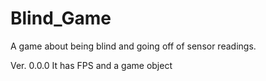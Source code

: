 # Blind_Game
A game about being blind and going off of sensor readings.

Ver. 0.0.0
It has FPS and a game object
